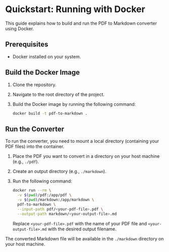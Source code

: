 # Quickstart: Running with Docker

This guide explains how to build and run the PDF to Markdown converter using Docker.

## Prerequisites

- Docker installed on your system.

## Build the Docker Image

1.  Clone the repository.
2.  Navigate to the root directory of the project.
3.  Build the Docker image by running the following command:

    ```bash
    docker build -t pdf-to-markdown .
    ```

## Run the Converter

To run the converter, you need to mount a local directory (containing your PDF files) into the container.

1.  Place the PDF you want to convert in a directory on your host machine (e.g., `./pdf`).
2.  Create an output directory (e.g., `./markdown`).
3.  Run the following command:

    ```bash
    docker run --rm \
      -v $(pwd)/pdf:/app/pdf \
      -v $(pwd)/markdown:/app/markdown \
      pdf-to-markdown \
      --input-path pdf/<your-pdf-file>.pdf \
      --output-path markdown/<your-output-file>.md
    ```

    Replace `<your-pdf-file>.pdf` with the name of your PDF file and `<your-output-file>.md` with the desired output filename.

The converted Markdown file will be available in the `./markdown` directory on your host machine.

